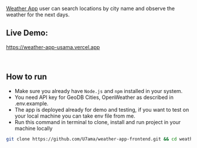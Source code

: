 [Weather App](https://weather-app-usama.vercel.app) user can search locations by city name and observe the weather for the next days.
<br />

## Live Demo:

https://weather-app-usama.vercel.app

<br/>

## How to run

- Make sure you already have `Node.js` and `npm` installed in your system.
- You need API key for GeoDB Cities, OpenWeather as described in .env.example.
- The app is deployed already for demo and testing, if you want to test on your local machine you can take env file from me.
- Run this command in terminal to clone, install and run project in your machine locally

```bash
git clone https://github.com/U7ama/weather-app-frontend.git && cd weather-app-frontend && npm install && npm run start

```
